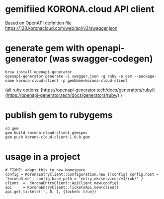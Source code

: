 # gemifiied KORONA.cloud API client
Based on OpenAPI definition file https://128.koronacloud.com/web/api/v3/swagger.json

# generate gem with openapi-generator (was swagger-codegen)
```
brew install openapi-generator
openapi-generator generate -i swagger.json -g ruby -o gem --package-name korona-cloud-client -p gemName=korona-cloud-client
```
(all ruby options:  [https://openapi-generator.tech/docs/generators/ruby/](https://openapi-generator.tech/docs/generators/ruby/) )

# publish gem to rubygems
```
cd gem
gem build korona-cloud-client.gemspec
gem push korona-cloud-client-1.0.0.gem
```

# usage in a project
```
# FIXME: adapt this to new Namespace
config = KoronaEntryClient::Configuration.new {|config| config.host = 'korona3.de'; config.base_path = 'entry_mk/services/v1/rxb/' }
client  =  KoronaEntryClient::ApiClient.new(config)
api     = KoronaEntryClient::TicketsApi.new(client)
api.get_tickets('', 0, 1, {locked: true})
```
